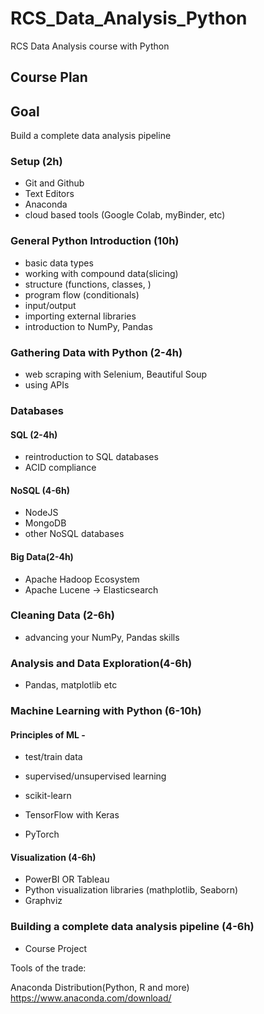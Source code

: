 # RCS_Data_Analysis_Python
RCS Data Analysis course with Python

## Course Plan

## Goal
Build a complete data analysis pipeline 

### Setup (2h)
* Git and Github
* Text Editors
* Anaconda 
* cloud based tools (Google Colab, myBinder, etc)

### General Python Introduction (10h)
* basic data types 
* working with compound data(slicing)
* structure (functions, classes, )
* program flow (conditionals)
* input/output
* importing external libraries
* introduction to NumPy, Pandas

### Gathering Data with Python (2-4h)
* web scraping with Selenium, Beautiful Soup
* using APIs

### Databases
#### SQL (2-4h)
* reintroduction to SQL databases
* ACID compliance

#### NoSQL (4-6h)
* NodeJS
* MongoDB
* other NoSQL databases

#### Big Data(2-4h)
* Apache Hadoop Ecosystem
* Apache Lucene -> Elasticsearch

### Cleaning Data (2-6h)
* advancing your NumPy, Pandas skills

### Analysis and Data Exploration(4-6h)
* Pandas, matplotlib etc

### Machine Learning with Python (6-10h)
#### Principles of ML -
* test/train data
* supervised/unsupervised learning

* scikit-learn
* TensorFlow with Keras
* PyTorch


#### Visualization (4-6h)
* PowerBI OR Tableau
* Python visualization libraries (mathplotlib, Seaborn)
* Graphviz

### Building a complete data analysis pipeline (4-6h)
* Course Project

Tools of the trade:

Anaconda Distribution(Python, R and more)
https://www.anaconda.com/download/
